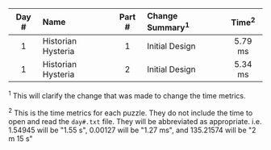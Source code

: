 | Day # | Name                            | Part # | Change Summary<sup>1</sup> | Time<sup>2</sup> |
| :---: | :------------------------------ | :----: | :------------------------- | :--------------: |
| 1     | Historian Hysteria              | 1      | Initial Design             | 5.79 ms          |
| 1     | Historian Hysteria              | 2      | Initial Design             | 5.34 ms          |

<sup>1</sup> This will clarify the change that was made to change the time metrics.

<sup>2</sup> This is the time metrics for each puzzle. They do not include the time to open and read the `day#.txt` file. They will be abbreviated as appropriate. i.e. 1.54945 will be "1.55 s", 0.00127 will be "1.27 ms", and 135.21574 will be "2 m 15 s"
